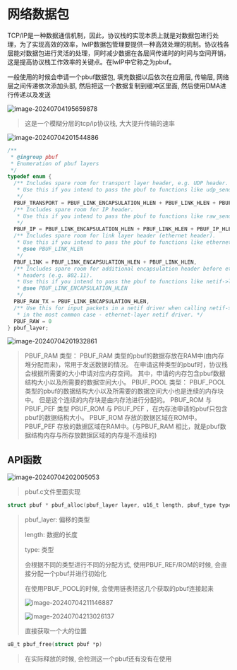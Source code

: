 # 网络数据包

TCP/IP是一种数据通信机制，因此，协议栈的实现本质上就是对数据包进行处理，为了实现高效的效率，lwIP数据包管理要提供一种高效处理的机制。协议栈各层能对数据包进行灵活的处理，同时减少数据在各层间传递时的时间与空间开销，这是提高协议栈工作效率的关键点。在lwIP中它称之为pbuf。

一般使用的时候会申请一个pbuf数据包, 填充数据以后依次在应用层, 传输层, 网络层之间传递依次添加头部, 然后把这一个数据复制到缓冲区里面, 然后使用DMA进行传递以及发送

![image-20240704195659878](https://picture-01-1316374204.cos.ap-beijing.myqcloud.com/image/202407041956931.png)

> 这是一个模糊分层的tcp/ip协议栈, 大大提升传输的速率

![image-20240704201544886](https://picture-01-1316374204.cos.ap-beijing.myqcloud.com/image/202407042015012.png)

```c
/**
 * @ingroup pbuf
 * Enumeration of pbuf layers
 */
typedef enum {
  /** Includes spare room for transport layer header, e.g. UDP header.
   * Use this if you intend to pass the pbuf to functions like udp_send().
   */
  PBUF_TRANSPORT = PBUF_LINK_ENCAPSULATION_HLEN + PBUF_LINK_HLEN + PBUF_IP_HLEN + PBUF_TRANSPORT_HLEN,
  /** Includes spare room for IP header.
   * Use this if you intend to pass the pbuf to functions like raw_send().
   */
  PBUF_IP = PBUF_LINK_ENCAPSULATION_HLEN + PBUF_LINK_HLEN + PBUF_IP_HLEN,
  /** Includes spare room for link layer header (ethernet header).
   * Use this if you intend to pass the pbuf to functions like ethernet_output().
   * @see PBUF_LINK_HLEN
   */
  PBUF_LINK = PBUF_LINK_ENCAPSULATION_HLEN + PBUF_LINK_HLEN,
  /** Includes spare room for additional encapsulation header before ethernet
   * headers (e.g. 802.11).
   * Use this if you intend to pass the pbuf to functions like netif->linkoutput().
   * @see PBUF_LINK_ENCAPSULATION_HLEN
   */
  PBUF_RAW_TX = PBUF_LINK_ENCAPSULATION_HLEN,
  /** Use this for input packets in a netif driver when calling netif->input()
   * in the most common case - ethernet-layer netif driver. */
  PBUF_RAW = 0
} pbuf_layer;
```

![image-20240704201932861](https://picture-01-1316374204.cos.ap-beijing.myqcloud.com/image/202407042019943.png)

> PBUF_RAM 类型：
> PBUF_RAM 类型的pbuf的数据存放在RAM中(由内存堆分配而来)，常用于发送数据的情况。
> 在申请这种类型的pbuf时，协议栈会根据所需要的大小申请对应内存空间。
> 其中，申请的内存包含pbuf数据结构大小以及所需要的数据空间大小。
> PBUF_POOL 类型：
> PBUF_POOL类型的pbuf的数据结构大小以及所需要的数据空间大小也是连续的内存块中。
> 但是这个连续的内存块是由内存池进行分配的。
> PBUF_ROM 与 PBUF_PEF 类型
> PBUF_ROM 与 PBUF_PEF ，在内存池申请的pbuf只包含pbuf的数据结构大小。
> PBUF_ROM 存放的数据区域在ROM中。
> PBUF_PEF 存放的数据区域在RAM中。(与PBUF_RAM 相比，就是pbuf数据结构内存与所存放数据区域的内存是不连续的)

## API函数

![image-20240704202005053](https://picture-01-1316374204.cos.ap-beijing.myqcloud.com/image/202407042020206.png)

> pbuf.c文件里面实现

```c
struct pbuf * pbuf_alloc(pbuf_layer layer, u16_t length, pbuf_type type)
```

> pbuf_layer: 偏移的类型
>
> length: 数据的长度
>
> type: 类型
>
> 会根据不同的类型进行不同的分配方式, 使用PBUF_REF/ROM的时候, 会直接分配一个pbuf并进行初始化
>
> 在使用PBUF_POOL的时候, 会使用链表把这几个获取的pbuf连接起来
>
> ![image-20240704211146887](https://picture-01-1316374204.cos.ap-beijing.myqcloud.com/image/202407042111941.png)
>
> ![image-20240704213026137](https://picture-01-1316374204.cos.ap-beijing.myqcloud.com/image/202407042130199.png)
>
> 直接获取一个大的位置

```c
u8_t pbuf_free(struct pbuf *p)
```

> 在实际释放的时候, 会检测这一个pbuf还有没有在使用